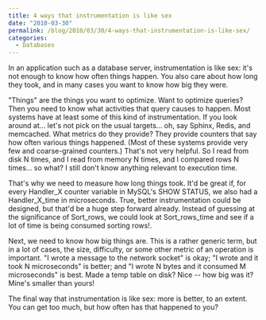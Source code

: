 ```yaml
---
title: 4 ways that instrumentation is like sex
date: "2010-03-30"
permalink: /blog/2010/03/30/4-ways-that-instrumentation-is-like-sex/
categories:
  - Databases
---
```

In an application such as a database server, instrumentation is like sex: it's not enough to know how often things happen. You also care about how long they took, and in many cases you want to know how big they were.

"Things" are the things you want to optimize. Want to optimize queries? Then you need to know what activities that query causes to happen. Most systems have at least some of this kind of instrumentation. If you look around at&#8230; let's not pick on the usual targets&#8230; oh, say Sphinx, Redis, and memcached. What metrics do they provide? They provide counters that say how often various things happened. (Most of these systems provide very few and coarse-grained counters.) That's not very helpful. So I read from disk N times, and I read from memory N times, and I compared rows N times&#8230; so what? I still don't know anything relevant to execution time.

That's why we need to measure how long things took. It'd be great if, for every Handler\_X counter variable in MySQL's SHOW STATUS, we also had a Handler\_X\_time in microseconds. True, better instrumentation could be designed, but that'd be a huge step forward already. Instead of guessing at the significance of Sort\_rows, we could look at Sort\_rows\_time and see if a lot of time is being consumed sorting rows!.

Next, we need to know how big things are. This is a rather generic term, but in a lot of cases, the size, difficulty, or some other metric of an operation is important. "I wrote a message to the network socket" is okay; "I wrote and it took N microseconds" is better; and "I wrote N bytes and it consumed M microseconds" is best. Made a temp table on disk? Nice -- how big was it? Mine's smaller than yours!

The final way that instrumentation is like sex: more is better, to an extent. You can get too much, but how often has that happened to you?
